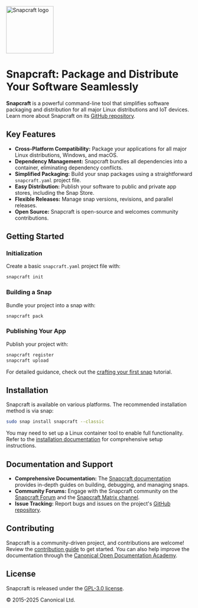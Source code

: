 <img src="https://dashboard.snapcraft.io/site_media/appmedia/2018/04/Snapcraft-logo-bird.png" alt="Snapcraft logo" style="height: 128px; display: block">

# Snapcraft: Package and Distribute Your Software Seamlessly

**Snapcraft** is a powerful command-line tool that simplifies software packaging and distribution for all major Linux distributions and IoT devices.  Learn more about Snapcraft on its [GitHub repository](https://github.com/canonical/snapcraft).

## Key Features

*   **Cross-Platform Compatibility:** Package your applications for all major Linux distributions, Windows, and macOS.
*   **Dependency Management:**  Snapcraft bundles all dependencies into a container, eliminating dependency conflicts.
*   **Simplified Packaging:** Build your snap packages using a straightforward `snapcraft.yaml` project file.
*   **Easy Distribution:** Publish your software to public and private app stores, including the Snap Store.
*   **Flexible Releases:**  Manage snap versions, revisions, and parallel releases.
*   **Open Source:**  Snapcraft is open-source and welcomes community contributions.

## Getting Started

### Initialization

Create a basic `snapcraft.yaml` project file with:

```bash
snapcraft init
```

### Building a Snap

Bundle your project into a snap with:

```bash
snapcraft pack
```

### Publishing Your App

Publish your project with:

```bash
snapcraft register
snapcraft upload
```

For detailed guidance, check out the [crafting your first snap](https://documentation.ubuntu.com/snapcraft/stable/tutorials/craft-a-snap) tutorial.

## Installation

Snapcraft is available on various platforms. The recommended installation method is via snap:

```bash
sudo snap install snapcraft --classic
```

You may need to set up a Linux container tool to enable full functionality. Refer to the [installation documentation](https://documentation.ubuntu.com/snapcraft/stable/how-to/setup/set-up-snapcraft) for comprehensive setup instructions.

## Documentation and Support

*   **Comprehensive Documentation:** The [Snapcraft documentation](https://documentation.ubuntu.com/snapcraft/stable) provides in-depth guides on building, debugging, and managing snaps.
*   **Community Forums:** Engage with the Snapcraft community on the [Snapcraft Forum](https://forum.snapcraft.io) and the [Snapcraft Matrix channel](https://matrix.to/#/#snapcraft:ubuntu.com).
*   **Issue Tracking:** Report bugs and issues on the project's [GitHub repository](https://github.com/canonical/snapcraft/issues).

## Contributing

Snapcraft is a community-driven project, and contributions are welcome! Review the [contribution guide](CONTRIBUTING.md) to get started. You can also help improve the documentation through the [Canonical Open Documentation Academy](https://github.com/canonical/open-documentation-academy).

## License

Snapcraft is released under the [GPL-3.0 license](LICENSE).

© 2015-2025 Canonical Ltd.